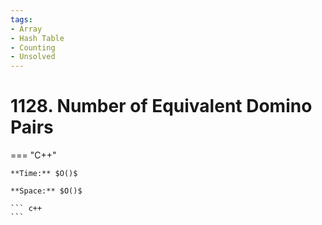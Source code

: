 ```yaml
---
tags:
- Array
- Hash Table
- Counting
- Unsolved
---
```



# 1128. Number of Equivalent Domino Pairs

=== "C++"

    **Time:** $O()$

    **Space:** $O()$

    ``` c++
    ```